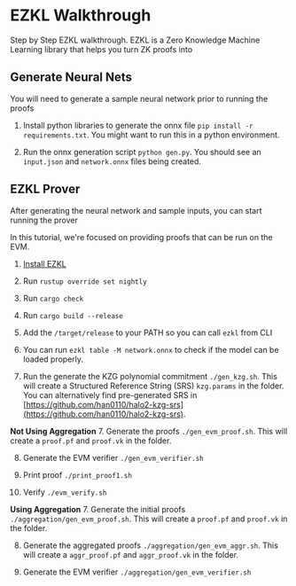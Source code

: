 # EZKL Walkthrough
Step by Step EZKL walkthrough. EZKL is a Zero Knowledge Machine Learning library that helps you turn ZK proofs into

## Generate Neural Nets
You will need to generate a sample neural network prior to running the proofs

1. Install python libraries to generate the onnx file `pip install -r requirements.txt`. You might want to run this in a python environment.

2. Run the onnx generation script `python gen.py`. You should see an `input.json` and `network.onnx` files being created.

## EZKL Prover
After generating the neural network and sample inputs, you can start running the prover

In this tutorial, we're focused on providing proofs that can be run on the EVM.

1. [Install EZKL](https://github.com/zkonduit/ezkl)

2. Run `rustup override set nightly`

3. Run `cargo check`

4. Run `cargo build --release`

5. Add the `/target/release` to your PATH so you can call `ezkl` from CLI

6. You can run `ezkl table -M network.onnx` to check if the model can be loaded properly.

6. Run the generate the KZG polynomial commitment `./gen_kzg.sh`. This will create a Structured Reference String (SRS) `kzg.params` in the folder.
You can alternatively find pre-generated SRS in [https://github.com/han0110/halo2-kzg-srs](https://github.com/han0110/halo2-kzg-srs).

**Not Using Aggregation**
7. Generate the proofs `./gen_evm_proof.sh`. This will create a `proof.pf` and `proof.vk` in the folder.

8. Generate the EVM verifier  `./gen_evm_verifier.sh`

9. Print proof `./print_proof1.sh`

10. Verify `./evm_verify.sh `


**Using Aggregation**
7. Generate the initial proofs `./aggregation/gen_evm_proof.sh`. This will create a `proof.pf` and `proof.vk` in the folder.

8. Generate the aggregated proofs `./aggregation/gen_evm_aggr.sh`. This will create a `aggr_proof.pf` and `aggr_proof.vk` in the folder.

8. Generate the EVM verifier `./aggregation/gen_evm_verifier.sh`